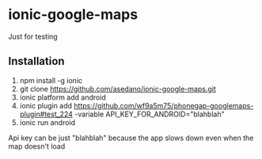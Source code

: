 # ionic-google-maps

Just for testing

## Installation

1. npm install -g ionic
2. git clone https://github.com/asedano/ionic-google-maps.git
3. ionic platform add android
4. ionic plugin add https://github.com/wf9a5m75/phonegap-googlemaps-plugin#test_224 -variable API_KEY_FOR_ANDROID="blahblah"
5. ionic run android

Api key can be just "blahblah" because the app slows down even when the map doesn't load
